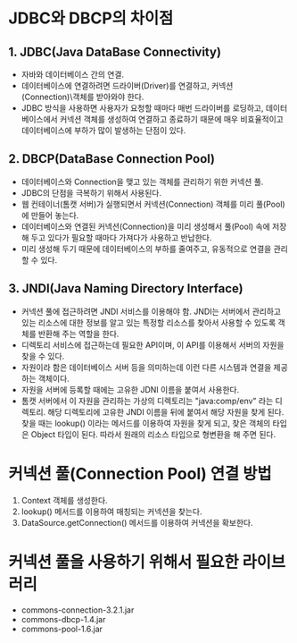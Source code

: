 # JDBC와 DBCP의 차이점

## 1. JDBC(Java DataBase Connectivity)
- 자바와 데이터베이스 간의 연결.
- 데이터베이스에 연결하려면 드라이버(Driver)를 연결하고, 커넥션(Connection)\객체를 받아와야 한다. 
- JDBC 방식을 사용하면 사용자가 요청할 때마다 매번 드라이버를 로딩하고, 데이터베이스에서 커넥션 객체를 생성하여 연결하고 종료하기 때문에 매우 비효율적이고 데이터베이스에 부하가 많이 발생하는 단점이 있다.


## 2. DBCP(DataBase Connection Pool)
- 데이터베이스와 Connection을 맺고 있는 객체를 관리하기 위한 커넥션 풀.
- JDBC의 단점을 극복하기 위해서 사용된다.
- 웹 컨테이너(톰캣 서버)가 실행되면서 커넥션(Connection) 객체를 미리 풀(Pool)에 만들어 놓는다.
- 데이터베이스와 연결된 커넥션(Connection)을 미리 생성해서 풀(Pool) 속에 저장해 두고 있다가 필요할 때마다 가져다가 사용하고 반납한다.
- 미리 생성해 두기 때문에 데이터베이스의 부하를 줄여주고, 유동적으로 연결을 관리할 수 있다.


## 3. JNDI(Java Naming Directory Interface)
- 커넥션 풀에 접근하려면 JNDI 서비스를 이용해야 함. JNDI는 서버에서 관리하고 있는 리소스에 대한 정보를 알고 있는 특정할 리소스를 찾아서 사용할 수 있도록 객체를 반환해 주는 역할을 한다.
- 디렉토리 서비스에 접근하는데 필요한 API이며, 이 API를 이용해서 서버의 자원을 찾을 수 있다.
- 자원이라 함은 데이터베이스 서버 등을 의미하는데 이런 다른 시스템과 연결을 제공하는 객체이다.
- 자원을 서버에 등록할 때에는 고유한 JDNI 이름을 붙여서 사용한다.
- 톰캣 서버에서 이 자원을 관리하는 가상의 디렉토리는 "java:comp/env" 라는 디렉토리. 해당 디렉토리에 고유한 JNDI 이름을 뒤에 붙여서 해당 자원을 찾게 된다. 찾을 때는 lookup() 이라는 메서드를 이용하여 자원을 찾게 되고, 찾은 객체의 타입은 Object 타입이 된다. 따라서 원래의 리소스 타입으로 형변환을 해 주면 된다.
          
          
# 커넥션 풀(Connection Pool) 연결 방법
1) Context 객체를 생성한다.
2) lookup() 메서드를 이용하여 매칭되는 커넥션을 찾는다.
3) DataSource.getConnection() 메서드를 이용하여 커넥션을 확보한다.


# 커넥션 풀을 사용하기 위해서 필요한 라이브러리
- commons-connection-3.2.1.jar
- commons-dbcp-1.4.jar
- commons-pool-1.6.jar
      
          







